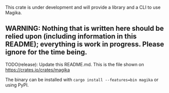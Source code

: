 This crate is under development and will provide a library and a CLI to use Magika.

## WARNING: Nothing that is written here should be relied upon (including information in this README); everything is work in progress. Please ignore for the time being.

TODO(release): Update this README.md. This is the file shown on https://crates.io/crates/magika

The binary can be installed with `cargo install --features=bin magika` or using PyPI.
